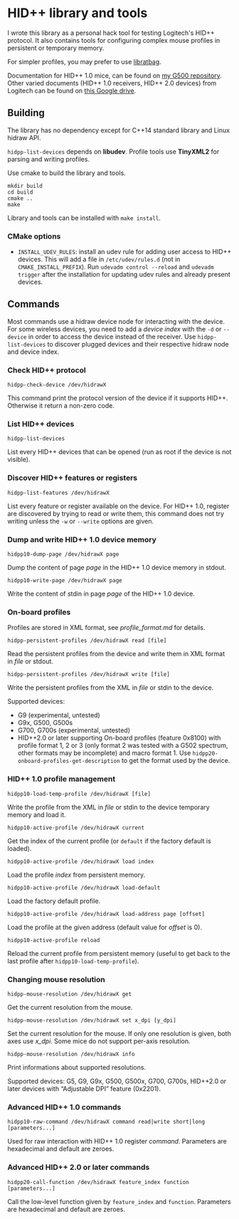 HID++ library and tools
=======================

I wrote this library as a personal hack tool for testing Logitech's HID++ protocol. It also contains tools for configuring complex mouse profiles in persistent or temporary memory.

For simpler profiles, you may prefer to use [libratbag](https://github.com/libratbag/libratbag).

Documentation for HID++ 1.0 mice, can be found on [my G500 repository](https://github.com/cvuchener/g500/tree/master/doc). Other varied documents (HID++ 1.0 receivers, HID++ 2.0 devices) from Logitech can be found on [this Google drive](https://drive.google.com/folderview?id=0BxbRzx7vEV7eWmgwazJ3NUFfQ28).


Building
--------

The library has no dependency except for C++14 standard library and Linux hidraw API.

`hidpp-list-devices` depends on **libudev**. Profile tools use **TinyXML2** for parsing and writing profiles.

Use cmake to build the library and tools.

```
mkdir build
cd build
cmake ..
make
```

Library and tools can be installed with `make install`.

### CMake options

 - `INSTALL_UDEV_RULES`: install an udev rule for adding user access to HID++ devices. This will add a file in `/etc/udev/rules.d` (not in `CMAKE_INSTALL_PREFIX`). Run `udevadm control --reload` and `udevadm trigger` after the installation for updating udev rules and already present devices.


Commands
--------

Most commands use a hidraw device node for interacting with the device. For some wireless devices, you need to add a *device index* with the `-d` or `--device` in order to access the device instead of the receiver. Use `hidpp-list-devices` to discover plugged devices and their respective hidraw node and device index.

### Check HID++ protocol

    hidpp-check-device /dev/hidrawX

This command print the protocol version of the device if it supports HID++. Otherwise it return a non-zero code.


### List HID++ devices

    hidpp-list-devices

List every HID++ devices that can be opened (run as root if the device is not visible).


### Discover HID++ features or registers

    hidpp-list-features /dev/hidrawX

List every feature or register available on the device. For HID++ 1.0, register are discovered by trying to read or write them, this command does not try writing unless the `-w` or `--write` options are given.


### Dump and write HID++ 1.0 device memory

    hidpp10-dump-page /dev/hidrawX page

Dump the content of page *page* in the HID++ 1.0 device memory in stdout.

    hidpp10-write-page /dev/hidrawX page

Write the content of stdin in page *page* of the HID++ 1.0 device.


### On-board profiles

Profiles are stored in XML format, see *profile_format.md* for details.

    hidpp-persistent-profiles /dev/hidrawX read [file]

Read the persistent profiles from the device and write them in XML format in *file* or stdout.

    hidpp-persistent-profiles /dev/hidrawX write [file]

Write the persistent profiles from the XML in *file* or stdin to the device.

Supported devices:
 - G9 (experimental, untested)
 - G9x, G500, G500s
 - G700, G700s (experimental, untested)
 - HID++2.0 or later supporting On-board profiles (feature 0x8100) with profile format 1, 2 or 3 (only format 2 was tested with a G502 spectrum, other formats may be incomplete) and macro format 1. Use `hidpp20-onboard-profiles-get-description` to get the format used by the device.


### HID++ 1.0 profile management

    hidpp10-load-temp-profile /dev/hidrawX [file]

Write the profile from the XML in *file* or stdin to the device temporary memory and load it.

    hidpp10-active-profile /dev/hidrawX current

Get the index of the current profile (or `default` if the factory default is loaded).

    hidpp10-active-profile /dev/hidrawX load index

Load the profile *index* from persistent memory.

    hidpp10-active-profile /dev/hidrawX load-default

Load the factory default profile.

    hidpp10-active-profile /dev/hidrawX load-address page [offset]

Load the profile at the given address (default value for *offset* is 0).

    hidpp10-active-profile reload

Reload the current profile from persistent memory (useful to get back to the last profile after `hidpp10-load-temp-profile`).


### Changing mouse resolution

    hidpp-mouse-resolution /dev/hidrawX get

Get the current resolution from the mouse.

    hidpp-mouse-resolution /dev/hidrawX set x_dpi [y_dpi]

Set the current resolution for the mouse. If only one resolution is given, both axes use *x_dpi*. Some mice do not support per-axis resolution.

    hidpp-mouse-resolution /dev/hidrawX info

Print informations about supported resolutions.

Supported devices: G5, G9, G9x, G500, G500x, G700, G700s, HID++2.0 or later devices with “Adjustable DPI” feature (0x2201).


### Advanced HID++ 1.0 commands

    hidpp10-raw-command /dev/hidrawX command read|write short|long [parameters...]

Used for raw interaction with HID++ 1.0 register *command*. Parameters are hexadecimal and default are zeroes.


### Advanced HID++ 2.0 or later commands

    hidpp20-call-function /dev/hidrawX feature_index function [parameters...]

Call the low-level function given by `feature_index` and `function`. Parameters are hexadecimal and default are zeroes.

